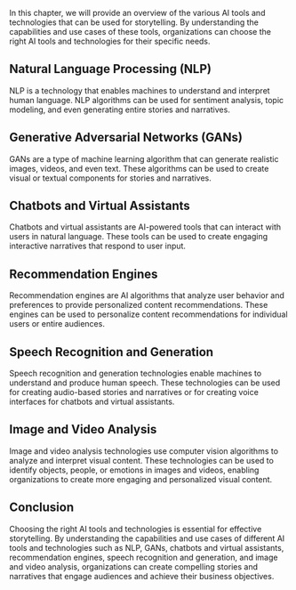 

In this chapter, we will provide an overview of the various AI tools and technologies that can be used for storytelling. By understanding the capabilities and use cases of these tools, organizations can choose the right AI tools and technologies for their specific needs.

Natural Language Processing (NLP)
---------------------------------

NLP is a technology that enables machines to understand and interpret human language. NLP algorithms can be used for sentiment analysis, topic modeling, and even generating entire stories and narratives.

Generative Adversarial Networks (GANs)
--------------------------------------

GANs are a type of machine learning algorithm that can generate realistic images, videos, and even text. These algorithms can be used to create visual or textual components for stories and narratives.

Chatbots and Virtual Assistants
-------------------------------

Chatbots and virtual assistants are AI-powered tools that can interact with users in natural language. These tools can be used to create engaging interactive narratives that respond to user input.

Recommendation Engines
----------------------

Recommendation engines are AI algorithms that analyze user behavior and preferences to provide personalized content recommendations. These engines can be used to personalize content recommendations for individual users or entire audiences.

Speech Recognition and Generation
---------------------------------

Speech recognition and generation technologies enable machines to understand and produce human speech. These technologies can be used for creating audio-based stories and narratives or for creating voice interfaces for chatbots and virtual assistants.

Image and Video Analysis
------------------------

Image and video analysis technologies use computer vision algorithms to analyze and interpret visual content. These technologies can be used to identify objects, people, or emotions in images and videos, enabling organizations to create more engaging and personalized visual content.

Conclusion
----------

Choosing the right AI tools and technologies is essential for effective storytelling. By understanding the capabilities and use cases of different AI tools and technologies such as NLP, GANs, chatbots and virtual assistants, recommendation engines, speech recognition and generation, and image and video analysis, organizations can create compelling stories and narratives that engage audiences and achieve their business objectives.
